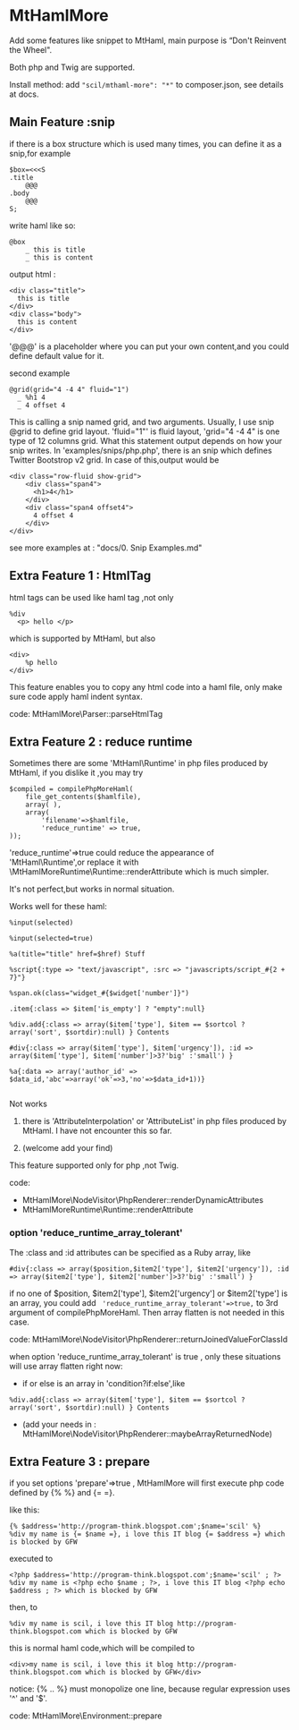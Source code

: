 MtHamlMore
==========

Add some features like snippet to MtHaml,  main purpose is “Don't Reinvent the Wheel".

Both php and Twig are supported.

Install method: add ``` "scil/mthaml-more": "*" ``` to composer.json, see details at docs.

Main Feature :snip
----
if there is a box structure which is used many times, you can define it as a snip,for example
```
$box=<<<S
.title
    @@@
.body
    @@@
S;
```

write haml like so:
```
@box
    _ this is title
    _ this is content
```

output html :
```
<div class="title">
  this is title
</div>
<div class="body">
  this is content
</div>
```

'@@@' is a placeholder where you can put your own content,and you could define default value for it.


second example
```
@grid(grid="4 -4 4" fluid="1")
  _ %h1 4
  _ 4 offset 4
```
This is calling a snip named grid, and two arguments. Usually, I use snip @grid to define grid layout.
'fluid="1"' is fluid layout, 'grid="4 -4 4" is one type of 12 columns grid.
What this statement output depends on how your snip writes.
In 'examples/snips/php.php', there is an snip which defines Twitter Bootstrop v2 grid. In case of this,output would be
```
<div class="row-fluid show-grid">
    <div class="span4">
      <h1>4</h1>
    </div>
    <div class="span4 offset4">
      4 offset 4
    </div>
</div>
```

see more examples at : "docs/0. Snip Examples.md"



Extra Feature 1 : HtmlTag
-----
html tags can be used like haml tag ,not only
```
%div
  <p> hello </p>
```
which is supported by MtHaml, but also
```
<div>
    %p hello
</div>
```
This feature enables you to copy any html code into a haml file, only make sure code apply haml indent syntax.

code: MtHamlMore\Parser::parseHtmlTag



Extra Feature 2 : reduce runtime
-----
Sometimes there are some 'MtHaml\Runtime' in php files produced by MtHaml, if you dislike it ,you may try
```
$compiled = compilePhpMoreHaml(
    file_get_contents($hamlfile),
    array( ),
    array(
        'filename'=>$hamlfile,
        'reduce_runtime' => true,
));
```
'reduce_runtime'=>true could reduce the appearance of 'MtHaml\Runtime',or replace it with \MtHamlMoreRuntime\Runtime::renderAttribute which is much simpler.

It's not perfect,but works in normal situation.

Works well for these haml:
```
%input(selected)

%input(selected=true)

%a(title="title" href=$href) Stuff

%script{:type => "text/javascript", :src => "javascripts/script_#{2 + 7}"}

%span.ok(class="widget_#{$widget['number']}")

.item{:class => $item['is_empty'] ? "empty":null}

%div.add{:class => array($item['type'], $item == $sortcol ? array('sort', $sortdir):null) } Contents

#div{:class => array($item['type'], $item['urgency']), :id => array($item['type'], $item['number']>3?'big' :'small') }

%a{:data => array('author_id' => $data_id,'abc'=>array('ok'=>3,'no'=>$data_id+1))}


```

Not works

1. there is 'AttributeInterpolation' or 'AttributeList' in php files produced by MtHaml. I have not encounter this so far.

2. (welcome add your find)



This feature supported only for php ,not Twig.

code:
* MtHamlMore\NodeVisitor\PhpRenderer::renderDynamicAttributes
* MtHamlMoreRuntime\Runtime::renderAttribute



### option 'reduce_runtime_array_tolerant'
The :class and :id attributes can be specified as a Ruby array, like
```
#div{:class => array($position,$item2['type'], $item2['urgency']), :id => array($item2['type'], $item2['number']>3?'big' :'small') }
```
if no one of $position, $item2['type'], $item2['urgency'] or $item2['type'] is an array, you could add
``` 'reduce_runtime_array_tolerant'=>true,``` to 3rd argument of compilePhpMoreHaml.
Then array flatten is not needed in this case.

code: MtHamlMore\NodeVisitor\PhpRenderer::returnJoinedValueForClassId


when option 'reduce_runtime_array_tolerant' is true , only these situations will use array flatten right now:

* if or else is an array in 'condition?if:else',like
```
%div.add{:class => array($item['type'], $item == $sortcol ? array('sort', $sortdir):null) } Contents
```
* (add your needs in : MtHamlMore\NodeVisitor\PhpRenderer::maybeArrayReturnedNode)




Extra Feature 3 : prepare
-----

if you set options 'prepare'=>true , MtHamlMore will first execute php code defined by {% %} and {= =}.

like this:
```
{% $address='http://program-think.blogspot.com';$name='scil' %}
%div my name is {= $name =}, i love this IT blog {= $address =} which is blocked by GFW
```

executed to
```
<?php $address='http://program-think.blogspot.com';$name='scil' ; ?>
%div my name is <?php echo $name ; ?>, i love this IT blog <?php echo $address ; ?> which is blocked by GFW
```

then, to
```
%div my name is scil, i love this IT blog http://program-think.blogspot.com which is blocked by GFW
```

this is normal haml code,which will be compiled to
```
<div>my name is scil, i love this it blog http://program-think.blogspot.com which is blocked by GFW</div>

```

notice: {% .. %} must monopolize one line, because regular expression uses '^' and '$'.

code: MtHamlMore\Environment::prepare


